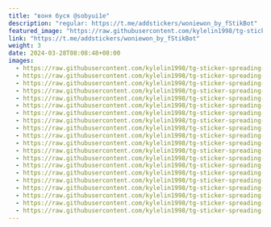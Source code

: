 ```yaml
---
title: "воня буся @sobyui1e"
description: "regular: https://t.me/addstickers/woniewon_by_fStikBot"
featured_image: "https://raw.githubusercontent.com/kylelin1998/tg-sticker-spreading-worldwide-images/main/img/9f90e383-b82e-4107-9267-e97ac447b72d.jpg"
link: "https://t.me/addstickers/woniewon_by_fStikBot"
weight: 3
date: 2024-03-28T08:08:48+08:00
images:
  - https://raw.githubusercontent.com/kylelin1998/tg-sticker-spreading-worldwide-images/main/img/9f90e383-b82e-4107-9267-e97ac447b72d.jpg
  - https://raw.githubusercontent.com/kylelin1998/tg-sticker-spreading-worldwide-images/main/img/9ea38442-3208-49d3-acef-7b631962b9ec.jpg
  - https://raw.githubusercontent.com/kylelin1998/tg-sticker-spreading-worldwide-images/main/img/bd7ef30b-965e-4966-86a7-626b002ac60d.jpg
  - https://raw.githubusercontent.com/kylelin1998/tg-sticker-spreading-worldwide-images/main/img/9e2cdd85-1572-4c4b-ba65-cd7e67db7af9.jpg
  - https://raw.githubusercontent.com/kylelin1998/tg-sticker-spreading-worldwide-images/main/img/996a6d6d-f4f8-4025-8bc2-a88fa592225f.jpg
  - https://raw.githubusercontent.com/kylelin1998/tg-sticker-spreading-worldwide-images/main/img/41b2f66e-5b2d-4728-80d0-31bbd5e848b9.jpg
  - https://raw.githubusercontent.com/kylelin1998/tg-sticker-spreading-worldwide-images/main/img/4e4d3310-9594-48bf-b148-749daf0892c8.jpg
  - https://raw.githubusercontent.com/kylelin1998/tg-sticker-spreading-worldwide-images/main/img/e807c932-4d5c-4edd-9b42-5a901c1b4a02.jpg
  - https://raw.githubusercontent.com/kylelin1998/tg-sticker-spreading-worldwide-images/main/img/46980fcd-69d7-4eab-8db7-b45ad5065d61.jpg
  - https://raw.githubusercontent.com/kylelin1998/tg-sticker-spreading-worldwide-images/main/img/87761671-387d-4783-9648-578c5ebf3bbe.jpg
  - https://raw.githubusercontent.com/kylelin1998/tg-sticker-spreading-worldwide-images/main/img/cae42186-b199-440c-a9fc-f5e27bdcdc45.jpg
  - https://raw.githubusercontent.com/kylelin1998/tg-sticker-spreading-worldwide-images/main/img/6cba54d9-802c-404d-bfac-a01df04d5d02.jpg
  - https://raw.githubusercontent.com/kylelin1998/tg-sticker-spreading-worldwide-images/main/img/e891c9dd-b6ec-401a-babb-b8926bdcebd4.jpg
  - https://raw.githubusercontent.com/kylelin1998/tg-sticker-spreading-worldwide-images/main/img/a6b5a895-2cbe-4960-a2d0-9d874d27bc2f.jpg
  - https://raw.githubusercontent.com/kylelin1998/tg-sticker-spreading-worldwide-images/main/img/466952d6-1697-4c03-883a-e6af21a92649.jpg
  - https://raw.githubusercontent.com/kylelin1998/tg-sticker-spreading-worldwide-images/main/img/8430a790-a5c9-47dc-a5cd-e87387ee9ce9.jpg
  - https://raw.githubusercontent.com/kylelin1998/tg-sticker-spreading-worldwide-images/main/img/a626318a-9b1f-44d4-a294-a662a90c42ac.jpg
  - https://raw.githubusercontent.com/kylelin1998/tg-sticker-spreading-worldwide-images/main/img/de0a8bf6-ab65-49f1-9988-7d1943085759.jpg
  - https://raw.githubusercontent.com/kylelin1998/tg-sticker-spreading-worldwide-images/main/img/7fcbff56-4214-4c2c-8aaf-2eb41e40e9c8.jpg
  - https://raw.githubusercontent.com/kylelin1998/tg-sticker-spreading-worldwide-images/main/img/e678066d-b40a-49a0-b796-07973ed3e284.jpg
---
```

